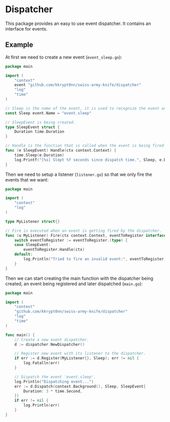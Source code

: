 # Dispatcher

This package provides an easy to use event dispatcher. It contains an interface for events.

## Example

At first we need to create a new event (`event_sleep.go`):

```go
package main

import (
	"context"
	event "github.com/kkrypt0nn/swiss-army-knife/dispatcher"
	"log"
	"time"
)

// Sleep is the name of the event, it is used to recognize the event and should be unique.
const Sleep event.Name = "event.sleep"

// SleepEvent is being created.
type SleepEvent struct {
	Duration time.Duration
}

// Handle is the function that is called when the event is being fired from the listener.
func (e SleepEvent) Handle(ctx context.Context) {
	time.Sleep(e.Duration)
	log.Printf("[%s] Slept %f seconds since dispatch time.", Sleep, e.Duration.Seconds())
}
```

Then we need to setup a listener (`listener.go`) so that we only fire the events that we want:

```go
package main

import (
	"context"
	"log"
)

type MyListener struct{}

// Fire is executed when an event is getting fired by the dispatcher.
func (u MyListener) Fire(ctx context.Context, eventToRegister interface{}) {
	switch eventToRegister := eventToRegister.(type) {
	case SleepEvent:
		eventToRegister.Handle(ctx)
	default:
		log.Println("Tried to fire an invalid event:", eventToRegister)
	}
}
```

Then we can start creating the main function with the dispatcher being created, an event being registered and later dispatched (`main.go`):

```go
package main

import (
	"context"
	"github.com/kkrypt0nn/swiss-army-knife/dispatcher"
	"log"
	"time"
)

func main() {
	// Create a new event dispatcher.
	d := dispatcher.NewDispatcher()

	// Register new event with its listener to the dispatcher.
	if err := d.Register(MyListener{}, Sleep); err != nil {
		log.Fatalln(err)
	}

	// Dispatch the event 'event.sleep'.
	log.Println("Dispatching event...")
	err := d.Dispatch(context.Background(), Sleep, SleepEvent{
		Duration: 3 * time.Second,
	})
	if err != nil {
		log.Println(err)
	}
}
```

